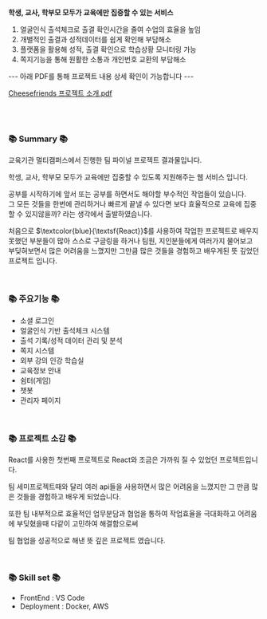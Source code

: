 **학생, 교사, 학부모 모두가 교육에만 집중할 수 있는 서비스**

1. 얼굴인식 출석체크로 출결 확인시간을 줄여 수업의 효율을 높임
2. 개별적인 출결과 성적데이터를 쉽게 확인해 부담해소
3. 플랫폼을 활용해 성적, 출결 확인으로 학습상황 모니터링 가능
4. 쪽지기능을 통해 원활한 소통과 개인번호 교환의 부담해소
   
--- 아래 PDF를 통해 프로젝트 내용 상세 확인이 가능합니다 ---

[Cheesefriends 프로젝트 소개.pdf](https://github.com/onlyoy/Project_Cheesefriends-front/files/11857013/default.pdf)


<br/><br/>
<h3>📚 Summary 📚</h3>
교육기관 멀티캠퍼스에서 진행한 팀 파이널 프로젝트 결과물입니다.

학생, 교사, 학부모 모두가 교육에만 집중할 수 있도록 지원해주는 웹 서비스 입니다.

공부를 시작하기에 앞서 또는 공부를 하면서도 해야할 부수적인 작업들이 있습니다. <br/>
그 모든 것들을 한번에 관리하거나 빠르게 끝낼 수 있다면 보다 효율적으로 교육에 집중할 수 있지않을까? 라는 생각에서 출발하였습니다.

처음으로 $\textcolor{blue}{\textsf{React}}$를 사용하여 작업한 프로젝트로 배우지 못했던 부분들이 많아
스스로 구글링을 하거나 팀원, 지인분들에게 여러가지 물어보고 부딪혀보면서 많은 어려움을 느꼈지만 
그만큼 많은 것들을 경험하고 배우게된 뜻 깊었던 프로젝트 입니다.

<br/>
<h3>📚 주요기능 📚</h3>
<ul>
   <li>소셜 로그인</li>
   <li>얼굴인식 기반 출석체크 시스템</li>
   <li>출석 기록/성적 데이터 관리 및 분석</li>
   <li>쪽지 시스템</li>
   <li>외부 강의 인강 학습실</li>
   <li>교육정보 안내</li>
   <li>쉼터(게임)</li>
   <li>챗봇</li>
   <li>관리자 페이지</li>
</ul>

<br/>
<h3>📚 프로젝트 소감 📚</h3>
React를 사용한 첫번째 프로젝트로 React와 조금은 가까워 질 수 있었던 프로젝트입니다. 

팀 세미프로젝트때와 달리 여러 api들을 사용하면서 많은 어려움을 느꼈지만 그 만큼 많은 것들을 경험하고 배우게 되었습니다.

또한 팀 내부적으로 효율적인 업무분담과 협업을 통하여 작업효율을 극대화하고 어려움에 부딪혔을때 다같이 고민하여 해결함으로써

팀 협업을 성공적으로 해낸 뜻 깊은 프로젝트 였습니다.

<br/>
<h3>📚 Skill set 📚</h3>
<ul>
   <li>FrontEnd : VS Code</li>
   <li>Deployment : Docker, AWS</li>
</ul>
